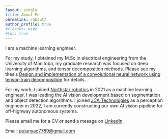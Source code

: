 ```yaml
---
layout: single
title: About Me
permalink: /about/
author_profile: true
#classes: wide
#toc: true
---
```

I am a machine learning engineer. 

For my study, I obtained my M.Sc in electrical engineering from the University of Manitoba, my graduate research was focused on deep learning algorithms, and tensor decomposition methods. Please see my thesis <a href="https://mspace.lib.umanitoba.ca/handle/1993/36582">Design and implementation of a convolutional neural network using tensor-train decomposition<a/> for details.

For my work, I joined <a href="https://northstar-robotics.com/">Northstar robotics<a/> in 2021 as a machine learning engineer, I was leading the AI vision development based on segmentation and object detection algorithms. I joined <a href="https://jcatechnologies.com/">JCA Technologies<a/> as a perception engineer in 2022, I am currently constructing our own AI vision pipeline for off-highway autonomous systems.


Please email me for a CV or send a mesage on <a href="https://www.linkedin.com/in/junyao-pu-6a4b741ab/">LinkedIn<a/>.

Email: <pujunyao7789@gmail.com>  

